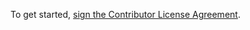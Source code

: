 To get started, <a href="https://www.clahub.com/agreements/FreeUKGen/FreeBMD2">sign the Contributor License Agreement</a>.
